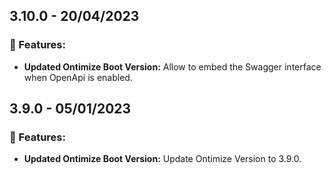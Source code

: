 ## 3.10.0 - **20/04/2023**
### 🚀 Features:
* **Updated Ontimize Boot Version:** Allow to embed the Swagger interface when OpenApi is enabled.
<!-- ### 🔧 Bug fixes: -->
## 3.9.0 - **05/01/2023**
### 🚀 Features:
* **Updated Ontimize Boot Version:** Update Ontimize Version to 3.9.0.
